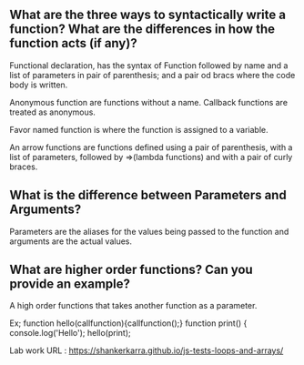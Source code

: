 ## What are the three ways to syntactically write a function? What are the differences in how the function acts (if any)?
Functional declaration, has the syntax of Function followed by name and a list of parameters in pair of parenthesis; and a pair od bracs where the code body is written.

Anonymous function are functions without a name. Callback functions are treated as anonymous.

Favor named function is where the function is assigned to a variable.

An arrow functions are functions defined using a pair of parenthesis, with a list of parameters, followed by =>(lambda functions) and with a pair of curly braces.
## What is the difference between Parameters and Arguments?

Parameters are the aliases for the values being passed to the function and arguments are the actual values.

## What are higher order functions? Can you provide an example?

A high order functions that takes another function as a parameter.

Ex; 
function hello(callfunction){callfunction();}
function print() { console.log('Hello');
hello(print);

Lab work URL : https://shankerkarra.github.io/js-tests-loops-and-arrays/